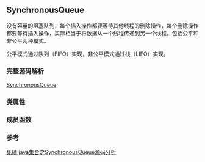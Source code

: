 ## SynchronousQueue

没有容量的阻塞队列，每个插入操作都要等待其他线程的删除操作，每个删除操作都要等待插入操作，实际相当于将数据从一个线程传递到另一个线程。包括公平和非公平两种模式。

公平模式通过队列（FIFO）实现，非公平模式通过栈（LIFO）实现。

### 完整源码解析

[SynchronousQueue](https://github.com/Augustvic/JavaSourceCodeAnalysis/blob/master/src/JUC/JUCCollections/SynchronousQueue.java)

### 类属性


### 成员函数


### 参考

[死磕 java集合之SynchronousQueue源码分析](https://www.cnblogs.com/tong-yuan/p/SynchronousQueue.html)



